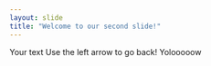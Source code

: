 ```yaml
---
layout: slide
title: "Welcome to our second slide!"
---
```

Your text
Use the left arrow to go back!
Yolooooow
